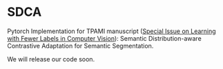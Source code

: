 # SDCA
Pytorch Implementation for TPAMI manuscript ([Special Issue on Learning with Fewer Labels in Computer Vision](https://lwflcv.github.io/)): Semantic Distribution-aware Contrastive Adaptation for Semantic Segmentation.

We will release our code soon.
